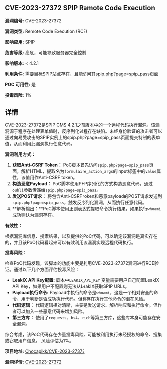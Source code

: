 ## CVE-2023-27372 SPIP Remote Code Execution

**漏洞编号:** CVE-2023-27372

**漏洞类型:** Remote Code Execution (RCE)

**影响应用:** SPIP

**危害等级:** 高危，可能导致服务器完全控制

**影响版本:** < 4.2.1

**利用条件:** 需要目标SPIP站点存在，且能访问其spip.php?page=spip_pass页面

**POC 可用性:** 是

**投毒风险:** 1%

## 详情

CVE-2023-27372是SPIP CMS 4.2.1之前版本中的一个远程代码执行漏洞。该漏洞源于程序在处理表单值时，反序列化过程存在缺陷。未经身份验证的攻击者可以通过向易受攻击的SPIP实例上的spip.php?page=spip_pass页面提交特制的表单值，从而利用此漏洞执行任意代码。

**漏洞利用方式：**

1.  **获取Anti-CSRF Token：** PoC脚本首先访问`spip.php?page=spip_pass`页面，解析HTML，提取名为`formulaire_action_args`的input标签中的`value`属性，该值用作Anti-CSRF token。
2.  **构造恶意Payload：**  PoC脚本使用PHP序列化的方式构造恶意代码，通过`oubli`参数传递给`spip.php?page=spip_pass`。
3.  **发送POST请求：**  将包含Anti-CSRF token和恶意payload的POST请求发送到`spip.php?page=spip_pass`，触发反序列化漏洞，从而执行任意代码。
4.  **解析输出：**PoC脚本使用正则表达式提取命令执行结果，如果执行`whoami`成功则认为漏洞存在。

**有效性：**

根据漏洞库信息、搜索结果，以及提供的PoC代码，可以确定该漏洞是真实存在的，并且该PoC代码看起来可以有效利用该漏洞实现远程代码执行。

**投毒风险：**

检查PoC代码发现，该脚本的功能主要是利用CVE-2023-27372漏洞进行RCE验证。通过以下几个方面评估投毒风险：

*   **LeakIX API Key配置:** 脚本中`LEAKIX_API_KEY` 变量需要用户自己配置LeakIX API Key，如果用户不配置则无法从LeakIX获取SPIP URLs。
*   **Payload执行命令:** Payload中执行的命令是`whoami`，这是一个相对安全的命令，用于判断是否成功执行代码。但也存在执行其他命令的潜在风险。
*   **代码逻辑：** 代码逻辑相对清晰，主要是发送请求、解析响应和执行命令。但作者可以加入一些恶意代码来增加风险。
*   **第三方库：** 使用了`requests`、`bs4`、`rich`等第三方库，这些库本身可能存在安全漏洞。

综合考虑，该PoC代码存在少量投毒风险，可能被利用执行未经授权的命令、搜集或窃取用户信息。 风险评估为1%。

**项目地址:** [Chocapikk/CVE-2023-27372](https://github.com/Chocapikk/CVE-2023-27372)

**漏洞详情:** [CVE-2023-27372](https://nvd.nist.gov/vuln/detail/CVE-2023-27372)